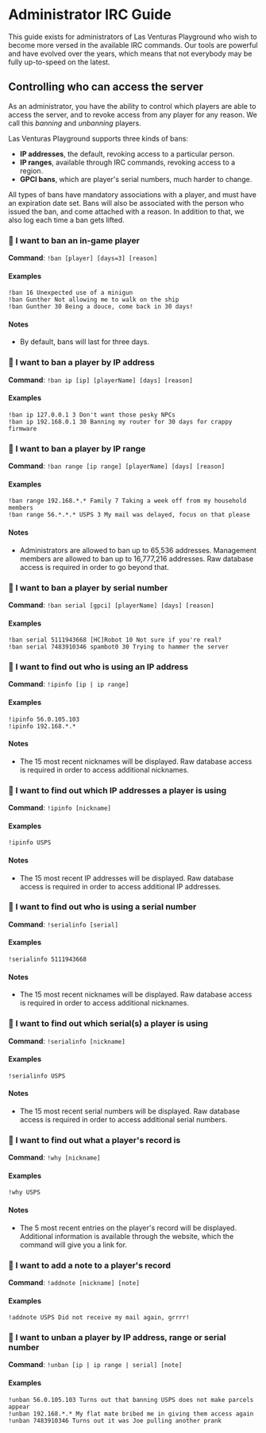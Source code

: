 # Administrator IRC Guide
This guide exists for administrators of Las Venturas Playground who wish to become more versed in
the available IRC commands. Our tools are powerful and have evolved over the years, which means
that not everybody may be fully up-to-speed on the latest.

## Controlling who can access the server
As an administrator, you have the ability to control which players are able to access the server,
and to revoke access from any player for any reason. We call this _banning_ and _unbanning_ players.

Las Venturas Playground supports three kinds of bans:

  * **IP addresses**, the default, revoking access to a particular person.
  * **IP ranges**, available through IRC commands, revoking access to a region.
  * **GPCI bans**, which are player's serial numbers, much harder to change.

All types of bans have mandatory associations with a player, and must have an expiration date set.
Bans will also be associated with the person who issued the ban, and come attached with a reason. In
addition to that, we also log each time a ban gets lifted.

### 🤔 I want to ban an in-game player
**Command**: `!ban [player] [days=3] [reason]`

#### Examples
```
!ban 16 Unexpected use of a minigun
!ban Gunther Not allowing me to walk on the ship
!ban Gunther 30 Being a douce, come back in 30 days!
```

#### Notes
  * By default, bans will last for three days.

### 🤔 I want to ban a player by IP address
**Command**: `!ban ip [ip] [playerName] [days] [reason]`

#### Examples
```
!ban ip 127.0.0.1 3 Don't want those pesky NPCs
!ban ip 192.168.0.1 30 Banning my router for 30 days for crappy firmware
```

### 🤔 I want to ban a player by IP range
**Command**: `!ban range [ip range] [playerName] [days] [reason]`

#### Examples
```
!ban range 192.168.*.* Family 7 Taking a week off from my household members
!ban range 56.*.*.* USPS 3 My mail was delayed, focus on that please
```

#### Notes
  * Administrators are allowed to ban up to 65,536 addresses. Management members are allowed to
    ban up to 16,777,216 addresses. Raw database access is required in order to go beyond that.

### 🤔 I want to ban a player by serial number
**Command**: `!ban serial [gpci] [playerName] [days] [reason]`

#### Examples
```
!ban serial 5111943668 [HC]Robot 10 Not sure if you're real?
!ban serial 7483910346 spambot0 30 Trying to hammer the server
```

### 🤔 I want to find out who is using an IP address
**Command**: `!ipinfo [ip | ip range]`

#### Examples
```
!ipinfo 56.0.105.103
!ipinfo 192.168.*.*
```

#### Notes
  * The 15 most recent nicknames will be displayed. Raw database access is required in order to
    access additional nicknames.

### 🤔 I want to find out which IP addresses a player is using
**Command**: `!ipinfo [nickname]`

#### Examples
```
!ipinfo USPS
```

#### Notes
  * The 15 most recent IP addresses will be displayed. Raw database access is required in order to
    access additional IP addresses.

### 🤔 I want to find out who is using a serial number
**Command**: `!serialinfo [serial]`

#### Examples
```
!serialinfo 5111943668
```

#### Notes
  * The 15 most recent nicknames will be displayed. Raw database access is required in order to
    access additional nicknames.

### 🤔 I want to find out which serial(s) a player is using
**Command**: `!serialinfo [nickname]`

#### Examples
```
!serialinfo USPS
```

#### Notes
  * The 15 most recent serial numbers will be displayed. Raw database access is required in order to
    access additional serial numbers.

### 🤔 I want to find out what a player's record is
**Command**: `!why [nickname]`

#### Examples
```
!why USPS
```

#### Notes
  * The 5 most recent entries on the player's record will be displayed. Additional information is
    available through the website, which the command will give you a link for.

### 🤔 I want to add a note to a player's record
**Command**: `!addnote [nickname] [note]`

#### Examples
```
!addnote USPS Did not receive my mail again, grrrr!
```

### 🤔 I want to unban a player by IP address, range or serial number
**Command**: `!unban [ip | ip range | serial] [note]`

#### Examples
```
!unban 56.0.105.103 Turns out that banning USPS does not make parcels appear
!unban 192.168.*.* My flat mate bribed me in giving them access again
!unban 7483910346 Turns out it was Joe pulling another prank
```
